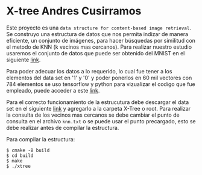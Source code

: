 # X-tree Andres Cusirramos 

Este proyecto es una `data structure for content-based image retrieval`. Se construyo una estructura de datos que nos permita indizar de manera eficiente, un conjunto de imágenes, para hacer búsquedas por similitud  con el metodo de KNN (k vecinos mas cercanos). Para realizar nuestro estudio usaremos el conjunto de datos que puede ser obtenido del MNIST en el siguiente  [link](http://yann.lecun.com/exdb/mnist/).

Para poder adecuar los datos a lo requerido, lo cual fue tener a los elementos del data set en '1' y '0' y poder ponerlos en 60 mil vectores con 784 elementos se uso tensorflow y python para vizualizar el codigo que fue empleado, puede acceder a este [link](https://github.com/Andrescmm/MNIST).

Para el correcto funcionamiento de la estrucutura debe descargar el data set en el siguiente [link](https://drive.google.com/file/d/1Q_lAPhI7_S_ZNDqhXcqqW6P88evyGiPv/view?usp=sharing) y agregarlo a la carpeta X-Tree o root. Para realizar la consulta de los vecinos mas cercanos se debe cambiar el punto de consulta en el archivo `knn.txt` o se puede usar el punto precargado, esto se debe realizar antes de compilar la estructura.

Para compilar la estructura:
```
$ cmake -B build
$ cd build
$ make
$ ./xtree
```


